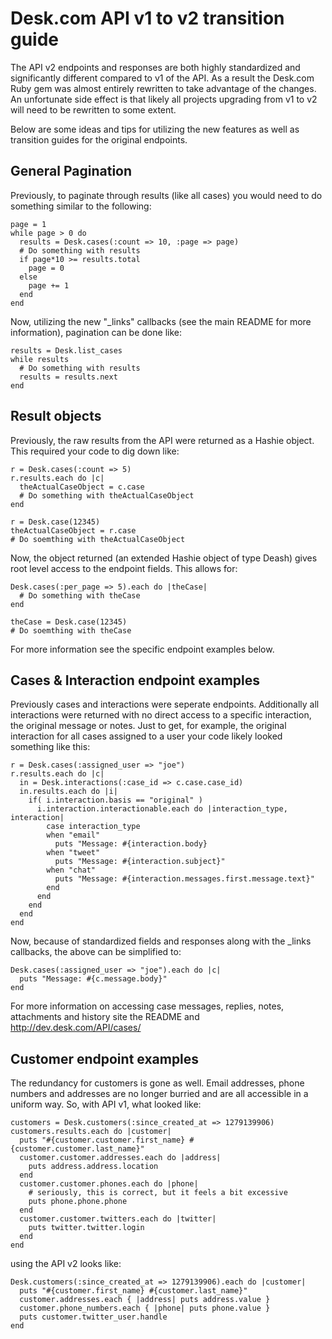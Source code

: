 Desk.com API v1 to v2 transition guide
======================================

The API v2 endpoints and responses are both highly standardized and
significantly different compared to v1 of the API. As a result the Desk.com Ruby
gem was almost entirely rewritten to take advantage of the changes. An
unfortunate side effect is that likely all projects upgrading from v1 to v2 will
need to be rewritten to some extent.

Below are some ideas and tips for utilizing the new features as well as
transition guides for the original endpoints.

General Pagination
------------------

Previously, to paginate through results (like all cases) you would need to do
something similar to the following:

    page = 1
    while page > 0 do
      results = Desk.cases(:count => 10, :page => page)
      # Do something with results
      if page*10 >= results.total
        page = 0
      else
        page += 1
      end
    end

Now, utilizing the new "_links" callbacks (see the main README for more
information), pagination can be done like:

    results = Desk.list_cases
    while results
      # Do something with results
      results = results.next
    end

Result objects
--------------

Previously, the raw results from the API were returned as a Hashie object. This
required your code to dig down like:

    r = Desk.cases(:count => 5)
    r.results.each do |c|
      theActualCaseObject = c.case
      # Do something with theActualCaseObject
    end

    r = Desk.case(12345)
    theActualCaseObject = r.case
    # Do soemthing with theActualCaseObject

Now, the object returned (an extended Hashie object of type Deash) gives root
level access to the endpoint fields. This allows for:

    Desk.cases(:per_page => 5).each do |theCase|
      # Do something with theCase
    end

    theCase = Desk.case(12345)
    # Do soemthing with theCase

For more information see the specific endpoint examples below.

Cases & Interaction endpoint examples
-------------------------------------

Previously cases and interactions were seperate endpoints. Additionally all
interactions were returned with no direct access to a specific interaction, the
original message or notes. Just to get, for example, the original interaction
for all cases assigned to a user your code likely looked something like this:

    r = Desk.cases(:assigned_user => "joe")
    r.results.each do |c|
      in = Desk.interactions(:case_id => c.case.case_id)
      in.results.each do |i|
        if( i.interaction.basis == "original" )
          i.interaction.interactionable.each do |interaction_type, interaction|
            case interaction_type
            when "email"
              puts "Message: #{interaction.body}
            when "tweet"
              puts "Message: #{interaction.subject}"
            when "chat"
              puts "Message: #{interaction.messages.first.message.text}"
            end
          end
        end
      end
    end

Now, because of standardized fields and responses along with the _links
callbacks, the above can be simplified to:

    Desk.cases(:assigned_user => "joe").each do |c|
      puts "Message: #{c.message.body}"
    end

For more information on accessing case messages, replies, notes, attachments and
history site the README and http://dev.desk.com/API/cases/

Customer endpoint examples
--------------------------

The redundancy for customers is gone as well. Email addresses, phone numbers and
addresses are no longer burried and are all accessible in a uniform way. So, with
API v1, what looked like:

    customers = Desk.customers(:since_created_at => 1279139906)
    customers.results.each do |customer|
      puts "#{customer.customer.first_name} #{customer.customer.last_name}"
      customer.customer.addresses.each do |address|
        puts address.address.location
      end
      customer.customer.phones.each do |phone|
        # seriously, this is correct, but it feels a bit excessive
        puts phone.phone.phone
      end
      customer.customer.twitters.each do |twitter|
        puts twitter.twitter.login
      end
    end

using the API v2 looks like:

    Desk.customers(:since_created_at => 1279139906).each do |customer|
      puts "#{customer.first_name} #{customer.last_name}"
      customer.addresses.each { |address| puts address.value }
      customer.phone_numbers.each { |phone| puts phone.value }
      puts customer.twitter_user.handle
    end
